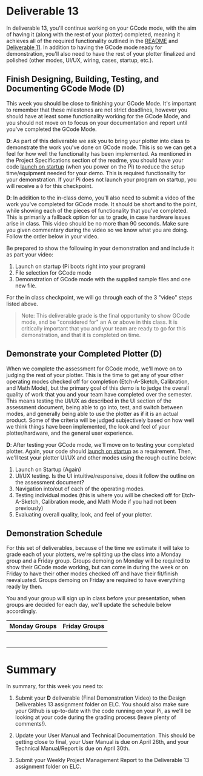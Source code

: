 # Deliverable 13

In deliverable 13, you'll continue working on your GCode mode, with the aim of having it (along with the rest of your plotter) completed, meaning it achieves all of the required functionality outlined in the [README](../README.md) and [Deliverable 11](deliverable11.md). In addition to having the GCode mode ready for demonstration, you'll also need to have the rest of your plotter finalized and polished (other modes, UI/UX, wiring, cases, startup, etc.).

## Finish Designing, Building, Testing, and Documenting GCode Mode (D)

This week you should be close to finishing your GCode Mode. It's important to remember that these milestones are not strict deadlines, however you should have at least some functionality working for the GCode Mode, and you should not move on to focus on your documentation and report until you've completed the GCode Mode.

**D**: As part of this deliverable we ask you to bring your plotter into class to demonstrate the work you've done on GCode mode. This is so we can get a feel for how well the functionality has been implemented. As mentioned in the Project Specifications section of the readme, you should have your code [launch on startup](setup/launch-on-startup.md) (when you power on the Pi) to reduce the setup time/equipment needed for your demo. This is required functionality for your demonstration. If your Pi does not launch your program on startup, you will receive a `0` for this checkpoint.

**D**: In addition to the in-class demo, you'll also need to submit a video of the work you've completed for GCode mode. It should be short and to the point, while showing each of the pieces of functionality that you've completed. This is primarily a fallback option for us to grade, in case hardware issues arise in class. This video should be no more than 90 seconds. Make sure you given commentary during the video so we know what you are doing.  Follow the order below in your video.

Be prepared to show the following in your demonstration and and include it as part your video:

1. Launch on startup (Pi boots right into your program)
2. File selection for GCode mode
3. Demonstration of GCode mode with the supplied sample files and one new file.

For the in class checkpoint, we will go through each of the 3 "video" steps listed above.

> Note: This deliverable grade is the final opportunity to show GCode mode, and be "considered for" an A or above in this class. It is critically important that you and your team are ready to go for this demonstration, and that it is completed on time.

## Demonstrate your Completed Plotter (D)

When we complete the assessment for GCode mode, we'll move on to judging the rest of your plotter. This is the time to get any of your other operating modes checked off for completion (Etch-A-Sketch, Calibration, and Math Mode), but the primary goal of this demo is to judge the overall quality of work that you and your team have completed over the semester. This means testing the UI/UX as described in the UI section of the assessment document, being able to go into, test, and switch between modes, and generally being able to use the plotter as if it is an actual product. Some of the criteria will be judged subjectively based on how well we think things have been implemented, the look and feel of your plotter/hardware, and the general user experience.

**D**: After testing your GCode mode, we'll move on to testing your completed plotter. Again, your code should [launch on startup](setup/launch-on-startup.md) as a requirement. Then, we'll test your plotter UI/UX and other modes using the rough outline below:

1. Launch on Startup (Again)
2. UI/UX testing. Is the UI intuitive/responsive, does it follow the outline on the assessment document?
3. Navigation into/out of each of the operating modes.
4. Testing individual modes (this is where you will be checked off for Etch-A-Sketch, Calibration mode, and Math Mode if you had not been previously)
5. Evaluating overall quality, look, and feel of your plotter.

## Demonstration Schedule

For this set of deliverables, because of the time we estimate it will take to grade each of your plotters, we're splitting up the class into a Monday group and a Friday group. Groups demoing on Monday will be required to show their GCode mode working, but can come in during the week or on Friday to have their other modes checked off and have their fit/finish reevaluated. Groups demoing on Friday are required to have everything ready by then. 

You and your group will sign up in class before your presentation, when groups are decided for each day, we'll update the schedule below accordingly.

| Monday Groups | Friday Groups |
| ------------- | ------------- |
|               |               |
|               |               |
|               |               |
|               |               |
|               |               |
|               |               |
|               |               |

# Summary

In summary, for this week you need to:

1. Submit your **D** deliverable (Final Demonstration Video) to the Design Deliverables 13 assignment folder on ELC. You should also make sure your Github is up-to-date with the code running on your Pi, as we'll be looking at your code during the grading process (leave plenty of comments!).

4. Update your User Manual and Technical Documentation. This should be getting close to final, your User Manual is due on April 26th, and your Technical Manual/Report is due on April 30th.

5. Submit your Weekly Project Management Report to the Deliverable 13 assignment folder on ELC.